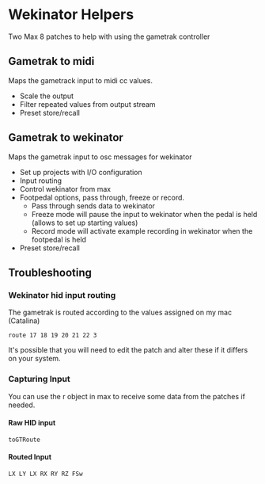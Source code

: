 # Wekinator Helpers

Two Max 8 patches to help with using the gametrak controller

## Gametrak to midi

Maps the gametrack input to midi cc values.

- Scale the output
- Filter repeated values from output stream
- Preset store/recall

## Gametrak to wekinator

Maps the gametrak input to osc messages for wekinator

- Set up projects with I/O configuration
- Input routing
- Control wekinator from max
- Footpedal options, pass through, freeze or record. 
    - Pass through sends data to wekinator
    - Freeze mode will pause the input to wekinator when the pedal is held (allows to set up starting values)
    - Record mode will activate example recording in wekinator when the footpedal is held
- Preset store/recall

## Troubleshooting

### Wekinator hid input routing

The gametrak is routed according to the values assigned on my mac (Catalina)

    route 17 18 19 20 21 22 3

It's possible that you will need to edit the patch and alter these if it differs on your system.

### Capturing Input

You can use the r object in max to receive some data from the patches if needed.

#### Raw HID input

    toGTRoute


#### Routed Input

    LX LY LX RX RY RZ FSw
